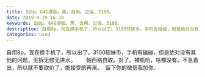 ```yaml
---
title: 出8p。64G港版。黑，自用。过保。3100。
date: 2019-4-19 16:28
keywords: 出8p。64G港版。黑，自用。过保。3100。
description: 自用8p，现在换手机了，所以出了。3100软妹币，手机有磕碰，但是绝对没有其他的问题，无拆无修无进水。    帕西格自取。对了。裸机哈，啥都没有。不急着出，所以就不要砍价了，能接受的再来。  留下你的微信我加你。
categories: used
---
```

<td class="t_f" id="postmessage_3551497">

自用8p，现在换手机了，所以出了。3100软妹币，手机有磕碰，但是绝对没有其他的问题，无拆无修无进水。       帕西格自取。对了。裸机哈，啥都没有。不急着出，所以就不要砍价了，能接受的再来。  留下你的微信我加你。</td>
